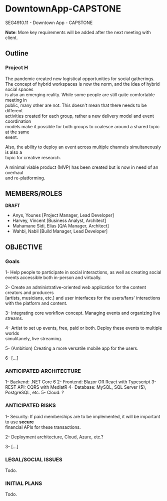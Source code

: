 # DowntownApp-CAPSTONE

SEG4910.11 - Downtown App - CAPSTONE

**Note**: More key requirements will be added after the next meeting with client.

## Outline

### Project H

The pandemic created new logistical opportunities for social gatherings.  
The concept of hybrid workspaces is now the norm, and the idea of hybrid social spaces  
is also an emerging reality. While some people are still quite comfortable meeting in  
public, many other are not. This doesn't mean that there needs to be different  
activities created for each group, rather a new delivery model and event coordination  
models make it possible for both groups to coalesce around a shared topic at the same  
event.

Also, the ability to deploy an event across multiple channels simultaneously is also a  
topic for creative research.

A minimal viable product (MVP) has been created but is now in need of an overhaul  
and re-platforming.


## MEMBERS/ROLES

**DRAFT**

- Anys, Younes [Project Manager, Lead Developer]
- Harvey, Vincent [Business Analyst, Architect]
- Mahamane Sidi, Elias [Q/A Manager, Architect]
- Wahbi, Nabil [Build Manager, Lead Developer]

## OBJECTIVE

### Goals

1- Help people to participate in social interactions, as well as creating social  
events accessible both in-person and virtually.

2- Create an administrative-oriented web application for the content creators and producers  
[artists, musicians, etc.] and user interfaces for the users/fans' interactions  
with the platform and content.

3- Integrating core workflow concept. Managing events and organizing live streams.

4- Artist to set up events, free, paid or both. Deploy these events to multiple worlds  
simulitanely, live streaming.

5- (Ambition) Creating a more versatile mobile app for the users.

6- [...]

### ANTICIPATED ARCHITECTURE

1- Backend:		.NET Core 6
2- Frontend:	Blazor OR React with Typescript
3- REST API:	CQRS with MediatR
4- Database:	MySQL, SQL Server ($), PostgreSQL, etc.
5- Cloud:		?

### ANTICIPATED RISKS

1- Security: If paid memberships are to be implemented, it will be important to use **secure**  
financial APIs for these transactions.

2- Deployment architecture, Cloud, Azure, etc.?

3- [...]

### LEGAL/SOCIAL ISSUES

Todo.

### INITIAL PLANS

Todo.